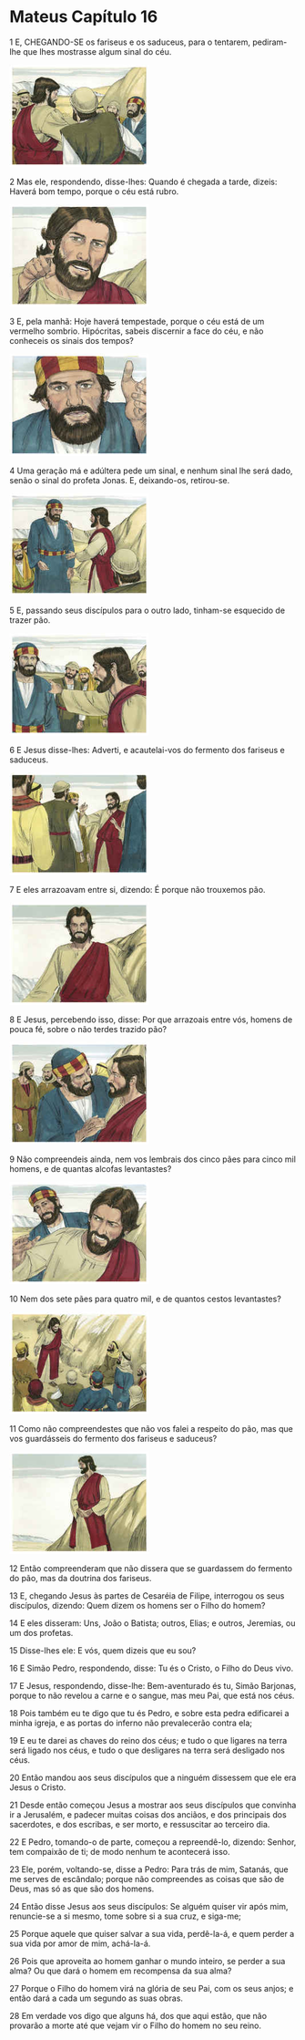# Mateus Capítulo 16

1	E, CHEGANDO-SE os fariseus e os saduceus, para o tentarem, pediram-lhe que lhes mostrasse algum sinal do céu.

![](.img/40_Mt_16_01_RG.jpg)

2	Mas ele, respondendo, disse-lhes: Quando é chegada a tarde, dizeis: Haverá bom tempo, porque o céu está rubro.

![](.img/40_Mt_16_02_RG.jpg)

3	E, pela manhã: Hoje haverá tempestade, porque o céu está de um vermelho sombrio. Hipócritas, sabeis discernir a face do céu, e não conheceis os sinais dos tempos?

![](.img/40_Mt_16_03_RG.jpg)

4	Uma geração má e adúltera pede um sinal, e nenhum sinal lhe será dado, senão o sinal do profeta Jonas. E, deixando-os, retirou-se.

![](.img/40_Mt_16_04_RG.jpg)

5	E, passando seus discípulos para o outro lado, tinham-se esquecido de trazer pão.

![](.img/40_Mt_16_05_RG.jpg)

6	E Jesus disse-lhes: Adverti, e acautelai-vos do fermento dos fariseus e saduceus.

![](.img/40_Mt_16_06_RG.jpg)

7	E eles arrazoavam entre si, dizendo: É porque não trouxemos pão.

![](.img/40_Mt_16_07_RG.jpg)

8	E Jesus, percebendo isso, disse: Por que arrazoais entre vós, homens de pouca fé, sobre o não terdes trazido pão?

![](.img/40_Mt_16_08_RG.jpg)

9	Não compreendeis ainda, nem vos lembrais dos cinco pães para cinco mil homens, e de quantas alcofas levantastes?

![](.img/40_Mt_16_09_RG.jpg)

10	Nem dos sete pães para quatro mil, e de quantos cestos levantastes?

![](.img/40_Mt_16_10_RG.jpg)

11	Como não compreendestes que não vos falei a respeito do pão, mas que vos guardásseis do fermento dos fariseus e saduceus?

![](.img/40_Mt_16_11_RG.jpg)

12	Então compreenderam que não dissera que se guardassem do fermento do pão, mas da doutrina dos fariseus.

13	E, chegando Jesus às partes de Cesaréia de Filipe, interrogou os seus discípulos, dizendo: Quem dizem os homens ser o Filho do homem?

14	E eles disseram: Uns, João o Batista; outros, Elias; e outros, Jeremias, ou um dos profetas.

15	Disse-lhes ele: E vós, quem dizeis que eu sou?

16	E Simão Pedro, respondendo, disse: Tu és o Cristo, o Filho do Deus vivo.

17	E Jesus, respondendo, disse-lhe: Bem-aventurado és tu, Simão Barjonas, porque to não revelou a carne e o sangue, mas meu Pai, que está nos céus.

18	Pois também eu te digo que tu és Pedro, e sobre esta pedra edificarei a minha igreja, e as portas do inferno não prevalecerão contra ela;

19	E eu te darei as chaves do reino dos céus; e tudo o que ligares na terra será ligado nos céus, e tudo o que desligares na terra será desligado nos céus.

20	Então mandou aos seus discípulos que a ninguém dissessem que ele era Jesus o Cristo.

21	Desde então começou Jesus a mostrar aos seus discípulos que convinha ir a Jerusalém, e padecer muitas coisas dos anciãos, e dos principais dos sacerdotes, e dos escribas, e ser morto, e ressuscitar ao terceiro dia.

22	E Pedro, tomando-o de parte, começou a repreendê-lo, dizendo: Senhor, tem compaixão de ti; de modo nenhum te acontecerá isso.

23	Ele, porém, voltando-se, disse a Pedro: Para trás de mim, Satanás, que me serves de escândalo; porque não compreendes as coisas que são de Deus, mas só as que são dos homens.

24	Então disse Jesus aos seus discípulos: Se alguém quiser vir após mim, renuncie-se a si mesmo, tome sobre si a sua cruz, e siga-me;

25	Porque aquele que quiser salvar a sua vida, perdê-la-á, e quem perder a sua vida por amor de mim, achá-la-á.

26	Pois que aproveita ao homem ganhar o mundo inteiro, se perder a sua alma? Ou que dará o homem em recompensa da sua alma?

27	Porque o Filho do homem virá na glória de seu Pai, com os seus anjos; e então dará a cada um segundo as suas obras.

28	Em verdade vos digo que alguns há, dos que aqui estão, que não provarão a morte até que vejam vir o Filho do homem no seu reino.


